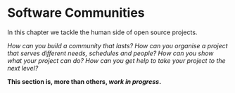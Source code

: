 # Software Communities

In this chapter we tackle the human side of open source projects.

*How can you build a community that lasts? How can you organise a project that serves different needs, schedules and people? How can you show what your project can do? How can you get help to take your project to the next level?*

**This section is, more than others, *work in progress*.**

<!-- Read on in the sections about [Community Building](./building.md), [Project Organisation](./organisation.md), [Marketing](./marketing.md), and [Contributors](./contributors.md). -->